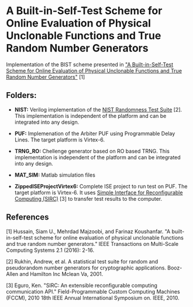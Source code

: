 # A Built-in-Self-Test Scheme for Online Evaluation of Physical Unclonable Functions and True Random Number Generators

Implementation of the BIST scheme presented in ["A Built-in-Self-Test Scheme for Online Evaluation of Physical Unclonable Functions and True Random Number Generators"](http://ieeexplore.ieee.org/abstract/document/7387751/) [1]

## Folders:
 
- **NIST:** Verilog implementation of the [NIST Randomness Test Suite](http://nvlpubs.nist.gov/nistpubs/Legacy/SP/nistspecialpublication800-22r1a.pdf) [2]. This implementation is independent of the platform and can be integrated into any design.  

- **PUF:** Implemenation of the Arbiter PUF using Programmable Delay Lines. The target platform is Virtex-6.
  
- **TRNG_RO:** Chellenge generator based on RO based TRNG. This implementation is independent of the platform and can be integrated into any design.
  
- **MAT_SIM:** Matlab simulation files
  
- **ZippedISEProjectVirtex6:** Complete ISE project to run test on PUF. The target platform is Virtex-6. It uses [Simple Interface for Reconfigurable Computing (SIRC)](https://www.microsoft.com/en-us/download/details.aspx?id=52527) [3] to transfer test results to the computer. 


## References
[1] Hussain, Siam U., Mehrdad Majzoobi, and Farinaz Koushanfar. "A built-in-self-test scheme for online evaluation of physical unclonable functions and true random number generators." IEEE Transactions on Multi-Scale Computing Systems 2.1 (2016): 2-16.

[2] Rukhin, Andrew, et al. A statistical test suite for random and pseudorandom number generators for cryptographic applications. Booz-Allen and Hamilton Inc Mclean Va, 2001.

[3] Eguro, Ken. "SIRC: An extensible reconfigurable computing communication API." Field-Programmable Custom Computing Machines (FCCM), 2010 18th IEEE Annual International Symposium on. IEEE, 2010.
